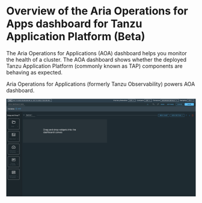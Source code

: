 # Overview of the Aria Operations for Apps dashboard for Tanzu Application Platform (Beta)

The Aria Operations for Applications (AOA) dashboard helps you monitor the health of a cluster. The
AOA dashboard shows whether the deployed Tanzu Application Platform (commonly known as TAP)
components are behaving as expected.

Aria Operations for Applications (formerly Tanzu Observability) powers AOA dashboard.

![New AOA dashboard project, which lacks widgets and charts.](images/aoa-dashboard.png)